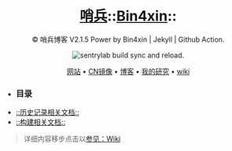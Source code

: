 <h1 align="center"><a href="https://sentrylab.cn/">哨兵</a>::<a href="https://bin4xin.sentrylab.cn/">Bin4xin</a>::</h1>

<div align="center">

© 哨兵博客 V2.1.5 Power by Bin4xin | Jekyll | Github Action.

![sentrylab build sync and reload.](https://github.com/Bin4xin/bin4xin.github.io/workflows/sentrylab%20build%20sync%20and%20reload./badge.svg)

<p align="center">
  <a href="https://bin4xin.github.io/">网站</a> •
  <a href="https://bin4xin.gitee.io/">CN镜像</a> •
  <a href="https://bin4xin.github.io/blog">博客</a> •
  <a href="https://bin4xin.github.io/about">我的研究</a> •
  <a href="https://github.com/Bin4xin/bin4xin.github.io/wiki">wiki</a>
</p>
</div>
<ul>
<li><h3>目录</h3></li>
<li><a href="https://github.com/Bin4xin/bin4xin.github.io/blob/main/CHANGELOG.md">::历史记录相关文档::</a></li>
<li><a href="https://github.com/Bin4xin/bin4xin.github.io/blob/main/BUILD.md">::构建相关文档::</a></li>
</ul>

> 详细内容移步点击以[参见：Wiki](https://github.com/Bin4xin/bin4xin.github.io/wiki)
